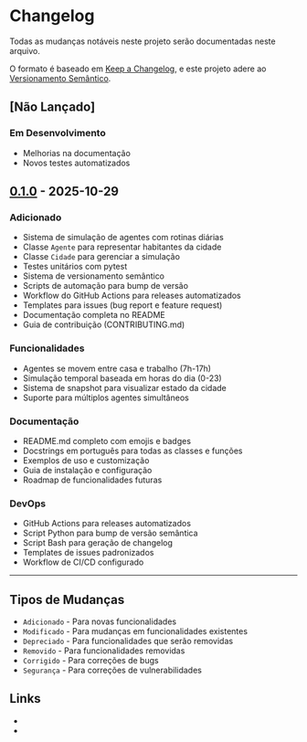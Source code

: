 # Changelog

Todas as mudanças notáveis neste projeto serão documentadas neste arquivo.

O formato é baseado em [Keep a Changelog](https://keepachangelog.com/pt-BR/1.0.0/),
e este projeto adere ao [Versionamento Semântico](https://semver.org/lang/pt-BR/).

## [Não Lançado]

### Em Desenvolvimento
- Melhorias na documentação
- Novos testes automatizados

## [0.1.0] - 2025-10-29

### Adicionado
- Sistema de simulação de agentes com rotinas diárias
- Classe `Agente` para representar habitantes da cidade
- Classe `Cidade` para gerenciar a simulação
- Testes unitários com pytest
- Sistema de versionamento semântico
- Scripts de automação para bump de versão
- Workflow do GitHub Actions para releases automatizados
- Templates para issues (bug report e feature request)
- Documentação completa no README
- Guia de contribuição (CONTRIBUTING.md)

### Funcionalidades
- Agentes se movem entre casa e trabalho (7h-17h)
- Simulação temporal baseada em horas do dia (0-23)
- Sistema de snapshot para visualizar estado da cidade
- Suporte para múltiplos agentes simultâneos

### Documentação
- README.md completo com emojis e badges
- Docstrings em português para todas as classes e funções
- Exemplos de uso e customização
- Guia de instalação e configuração
- Roadmap de funcionalidades futuras

### DevOps
- GitHub Actions para releases automatizados
- Script Python para bump de versão semântica
- Script Bash para geração de changelog
- Templates de issues padronizados
- Workflow de CI/CD configurado

---

## Tipos de Mudanças

- `Adicionado` - Para novas funcionalidades
- `Modificado` - Para mudanças em funcionalidades existentes
- `Depreciado` - Para funcionalidades que serão removidas
- `Removido` - Para funcionalidades removidas
- `Corrigido` - Para correções de bugs
- `Segurança` - Para correções de vulnerabilidades

## Links

- [Unreleased]: https://github.com/ferritine/ferritine/compare/v0.1.0...HEAD
- [0.1.0]: https://github.com/ferritine/ferritine/releases/tag/v0.1.0

